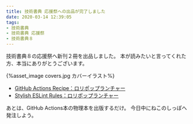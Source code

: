 ```yaml
---
title: 技術書典 応援祭への出品が完了しました
date: 2020-03-14 12:39:05
tags:
- 技術書典
- 技術書典 応援祭
- 技術書典８
---
```


技術書典８の応援祭へ新刊２冊を出品しました。
本が読みたいと言ってくれた方、本当にありがとうございます。

{%asset_image covers.jpg カバーイラスト%}

* [GitHub Actions Recipe：ロリポップランチャー](https://techbookfest.org/product/5140817698095104)
* [Stylish ESLint Rules：ロリポップランチャー](https://techbookfest.org/product/6003669614985216)

あとは、GitHub Actions本の物理本を出版するだけ。
今日中にねこのしっぽへ発注しよう。
